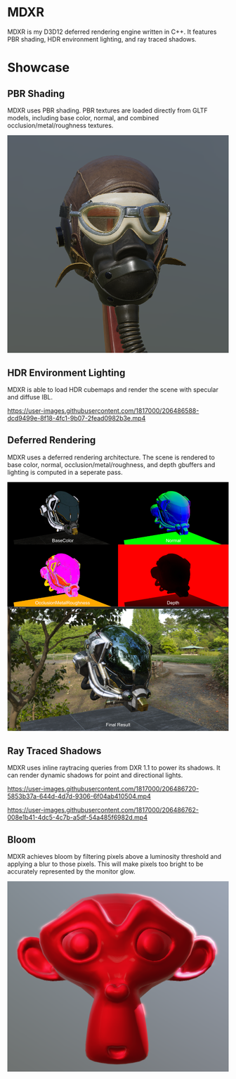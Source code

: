 # MDXR

MDXR is my D3D12 deferred rendering engine written in C++. It features PBR
shading, HDR environment lighting, and ray traced shadows.

# Showcase

## PBR Shading

MDXR uses PBR shading. PBR textures are loaded directly from GLTF models,
including base color, normal, and combined occlusion/metal/roughness textures.

![PBR shading](docs/pbr-flight-helmet.png)

## HDR Environment Lighting

MDXR is able to load HDR cubemaps and render the scene with specular and diffuse
IBL.

https://user-images.githubusercontent.com/1817000/206486588-dcd9499e-8f18-4fc1-9b07-2fead0982b3e.mp4

## Deferred Rendering

MDXR uses a deferred rendering architecture. The scene is rendered to base
color, normal, occlusion/metal/roughness, and depth gbuffers and lighting is
computed in a seperate pass.

![HDR environment lighting demo](docs/deferred-showcase.jpg)

## Ray Traced Shadows

MDXR uses inline raytracing queries from DXR 1.1 to power its shadows. It can
render dynamic shadows for point and directional lights.


https://user-images.githubusercontent.com/1817000/206486720-5853b37a-644d-4d7d-9306-6f04ab410504.mp4



https://user-images.githubusercontent.com/1817000/206486762-008e1b41-4dc5-4c7b-a5df-54a485f6982d.mp4



## Bloom

MDXR achieves bloom by filtering pixels above a luminosity threshold and
applying a blur to those pixels. This will make pixels too bright to be
accurately represented by the monitor glow.

![Bloom](docs/bloom.png)
